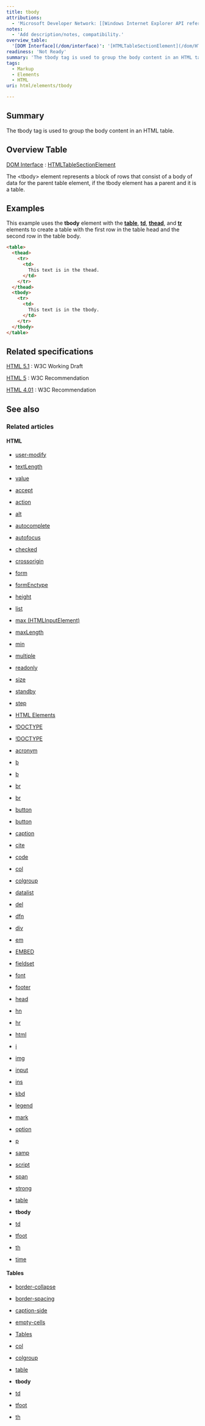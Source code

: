 ```yaml
---
title: tbody
attributions:
  - 'Microsoft Developer Network: [[Windows Internet Explorer API reference](http://msdn.microsoft.com/en-us/library/ie/hh828809%28v=vs.85%29.aspx) Article]'
notes:
  - 'Add description/notes, compatibility.'
overview_table:
  '[DOM Interface](/dom/interface)': '[HTMLTableSectionElement](/dom/HTMLTableSectionElement)'
readiness: 'Not Ready'
summary: 'The tbody tag is used to group the body content in an HTML table.'
tags:
  - Markup
  - Elements
  - HTML
uri: html/elements/tbody

---
```

## Summary

The tbody tag is used to group the body content in an HTML table.

## Overview Table

[DOM Interface](/dom/interface)
:   [HTMLTableSectionElement](/dom/HTMLTableSectionElement)

The \<tbody\> element represents a block of rows that consist of a body of data for the parent table element, if the tbody element has a parent and it is a table.

## Examples

This example uses the ****tbody**** element with the [**table**](/html/elements/table), [**td**](/html/elements/td), [**thead**](/html/elements/thead), and [**tr**](/html/elements/tr) elements to create a table with the first row in the table head and the second row in the table body.

``` html
<table>
  <thead>
    <tr>
      <td>
        This text is in the thead.
      </td>
    </tr>
  </thead>
  <tbody>
    <tr>
      <td>
        This text is in the tbody.
      </td>
    </tr>
  </tbody>
</table>
```

## Related specifications

[HTML 5.1](http://www.w3.org/TR/html51/tabular-data.html#the-tbody-element)
:   W3C Working Draft

[HTML 5](http://www.w3.org/TR/html5/tabular-data.html#the-tbody-element)
:   W3C Recommendation

[HTML 4.01](http://www.w3.org/TR/html401/struct/tables.html#edef-TBODY)
:   W3C Recommendation

## See also

### Related articles

#### HTML

-   [user-modify](/css/properties/user-modify)

-   [textLength](/dom/HTMLTextAreaElement/textLength)

-   [value](/dom/HTMLTextAreaElement/value)

-   [accept](/html/attributes/accept)

-   [action](/html/attributes/action)

-   [alt](/html/attributes/alt)

-   [autocomplete](/html/attributes/autocomplete)

-   [autofocus](/html/attributes/autofocus)

-   [checked](/html/attributes/checked)

-   [crossorigin](/html/attributes/crossorigin)

-   [form](/html/attributes/form)

-   [formEnctype](/html/attributes/formEnctype)

-   [height](/html/attributes/height)

-   [list](/html/attributes/list)

-   [max (HTMLInputElement)](/html/attributes/max_(HTMLInputElement))

-   [maxLength](/html/attributes/maxLength)

-   [min](/html/attributes/min)

-   [multiple](/html/attributes/multiple)

-   [readonly](/html/attributes/readonly)

-   [size](/html/attributes/size)

-   [standby](/html/attributes/standby)

-   [step](/html/attributes/step)

-   [HTML Elements](/html/elements)

-   [!DOCTYPE](/html/elements/!DOCTYPE)

-   [!DOCTYPE](/html/elements/!DOCTYPE/ja)

-   [acronym](/html/elements/acronym)

-   [b](/html/elements/b)

-   [b](/html/elements/b/ja)

-   [br](/html/elements/br)

-   [br](/html/elements/br/ja)

-   [button](/html/elements/button)

-   [button](/html/elements/button/ja)

-   [caption](/html/elements/caption)

-   [cite](/html/elements/cite)

-   [code](/html/elements/code)

-   [col](/html/elements/col)

-   [colgroup](/html/elements/colgroup)

-   [datalist](/html/elements/datalist)

-   [del](/html/elements/del)

-   [dfn](/html/elements/dfn)

-   [div](/html/elements/div)

-   [em](/html/elements/em)

-   [EMBED](/html/elements/embed)

-   [fieldset](/html/elements/fieldset)

-   [font](/html/elements/font)

-   [footer](/html/elements/footer)

-   [head](/html/elements/head)

-   [hn](/html/elements/hn)

-   [hr](/html/elements/hr)

-   [html](/html/elements/html)

-   [i](/html/elements/i)

-   [img](/html/elements/img)

-   [input](/html/elements/input)

-   [ins](/html/elements/ins)

-   [kbd](/html/elements/kbd)

-   [legend](/html/elements/legend)

-   [mark](/html/elements/mark)

-   [option](/html/elements/option)

-   [p](/html/elements/p)

-   [samp](/html/elements/samp)

-   [script](/html/elements/script)

-   [span](/html/elements/span)

-   [strong](/html/elements/strong)

-   [table](/html/elements/table)

-   **tbody**

-   [td](/html/elements/td)

-   [tfoot](/html/elements/tfoot)

-   [th](/html/elements/th)

-   [time](/html/elements/time)

#### Tables

-   [border-collapse](/css/properties/border-collapse)

-   [border-spacing](/css/properties/border-spacing)

-   [caption-side](/css/properties/caption-side)

-   [empty-cells](/css/properties/empty-cells)

-   [Tables](/css/tables)

-   [col](/html/elements/col)

-   [colgroup](/html/elements/colgroup)

-   [table](/html/elements/table)

-   **tbody**

-   [td](/html/elements/td)

-   [tfoot](/html/elements/tfoot)

-   [th](/html/elements/th)
